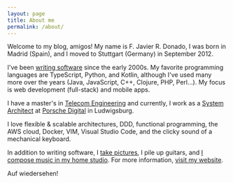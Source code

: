 ```yaml
---
layout: page
title: About me
permalink: /about/
---
```


Welcome to my blog, amigos! My name is F. Javier R. Donado, I was born in Madrid (Spain), and I moved to Stuttgart (Germany) in September 2012.

I've been [writing software](https://www.youtube.com/watch?v=9LfmrkyP81M) since the early 2000s. My favorite programming languages are TypeScript, Python, and Kotlin, although I've used many more over the years (Java, JavaScript, C++, Clojure, PHP, Perl...). My focus is web development (full-stack) and mobile apps.

I have a master's in [Telecom Engineering](https://www.uc3m.es/master/telecommunication-engineering) and currently, I work as a [System Architect](https://www.scaledagileframework.com/system-architect-engineering/) at [Porsche Digital](https://www.porsche.digital/) in Ludwigsburg.

I love flexible & scalable architectures, DDD, functional programming, the AWS cloud, Docker, VIM, Visual Studio Code, and the clicky sound of a mechanical keyboard.

In addition to writing software, I [take pictures](https://www.flickr.com/photos/79693661@N05/), I pile up guitars, and [I compose music in my home studio](https://fractalfields.bandcamp.com/). For more information, [visit my website](https://www.jdonado.com).

Auf wiedersehen!
